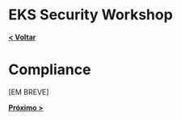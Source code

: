 # EKS Security Workshop

[**< Voltar**](./9-Lab7.md)

# Compliance

[EM BREVE]

[**Próximo >**](./11-Lab9.md)